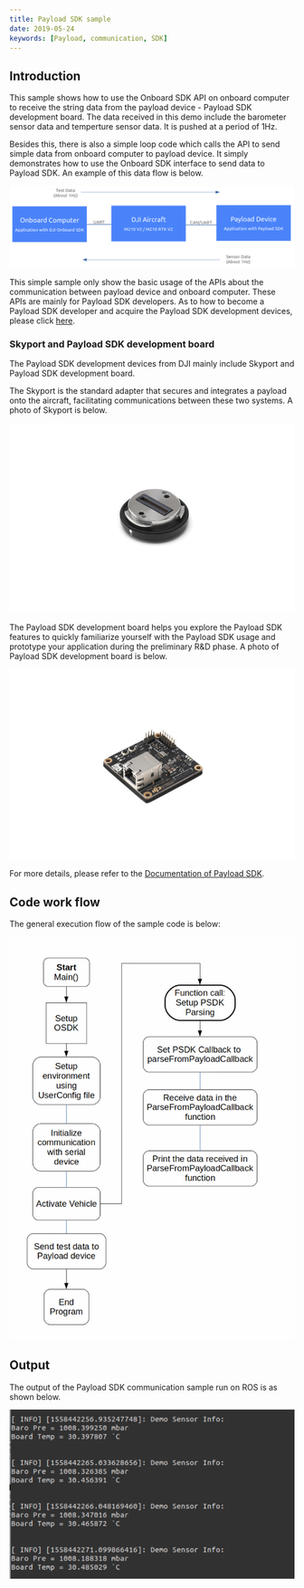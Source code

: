 ```yaml
---
title: Payload SDK sample
date: 2019-05-24
keywords: [Payload, communication, SDK]
---
```


## Introduction

This sample shows how to use the Onboard SDK API on onboard computer to receive the string data from the payload 
device - Payload SDK development board. The data received in this demo include the barometer sensor data and temperture
sensor data. It is pushed at a period of 1Hz.

Besides this, there is also a simple loop code which calls the API to send simple data from onboard computer to payload device.
It simply demonstrates how to use the Onboard SDK interface to send data to Payload SDK.
An example of this data flow is below.


![OSDK-PSDK-Comms-Demo.png](../images/samples/OSDK_PSDK_Comm_Demo.png)

This simple sample only show the basic usage of the APIs about the communication between payload device and onboard computer.
These APIs are mainly for Payload SDK developers. As to how to become a Payload SDK developer and acquire the 
Payload SDK development devices, please click [here](https://developer.dji.com/payload-sdk/).


### Skyport and Payload SDK development board

The Payload SDK development devices from DJI mainly include Skyport and Payload SDK development board.

The Skyport is the standard adapter that secures and integrates a payload onto the aircraft, facilitating communications between these two systems.
A photo of Skyport is below.


![Skyport](../images/common/Skyport.jpg)


The Payload SDK development board helps you explore the Payload SDK features to quickly familiarize yourself with the Payload 
SDK usage and prototype your application during the preliminary R&D phase.
A photo of Payload SDK development board is below.



![SkyportDevelopBoard](../images/common/SkyportDeveloperBoard.jpg)

For more details, please refer to the [Documentation of Payload SDK](https://developer.dji.com/payload-sdk/documentation/introduction/index.html).

## Code work flow

The general execution flow of the sample code is below:

![PSDK_OSDK_Comm code workflow](../images/samples/PSDK_OSDK_Comm_flowchart.bmp)

## Output
The output of the Payload SDK communication sample run on ROS is as shown below.


![PSDK_OSDK_Comm Log](../images/samples/PSDK_OSDK_Comm_Log.png)




